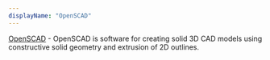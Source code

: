 ```yaml
---
displayName: "OpenSCAD"
---
```


[OpenSCAD](https://www.openscad.org/) - OpenSCAD is software for creating solid 3D CAD models using constructive solid geometry and extrusion of 2D outlines.
